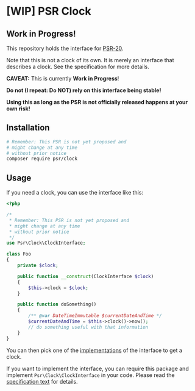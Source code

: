 # [WIP] PSR Clock

## Work in Progress!

This repository holds the interface for [PSR-20](psr-url).

Note that this is not a clock of its own. It is merely an interface that
describes a clock. See the specification for more details.

**CAVEAT:** This is currently **Work in Progress**! 

**Do not (I repeat: Do NOT) rely on this interface being stable!**

**Using this as long as the PSR is not officially released happens at your own risk!**

## Installation

```bash
# Remember: This PSR is not yet proposed and 
# might change at any time 
# without prior notice
composer require psr/clock
```

## Usage

If you need a clock, you can use the interface like this:

```php
<?php

/*
 * Remember: This PSR is not yet proposed and 
 * might change at any time 
 * without prior notice
 */
use Psr\Clock\ClockInterface;

class Foo
{
    private $clock;

    public function __construct(ClockInterface $clock)
    {
        $this->clock = $clock;
    }

    public function doSomething()
    {
        /** @var DateTimeImmutable $currentDateAndTime */
        $currentDateAndTime = $this->clock()->now();
        // do something useful with that information
    }
}
```

You can then pick one of the [implementations](implementation-url) of the interface to get a clock.

If you want to implement the interface, you can require this package and
implement `Psr\Clock\ClockInterface` in your code. Please read the
[specification text](specification-url)
for details.

[psr-url]: https://www.php-fig.org/psr/psr-20
[package-url]: https://packagist.org/packages/psr/clock
[implementation-url]: https://packagist.org/providers/psr/clock-implementation
[specification-url]: https://github.com/php-fig/fig-standards/blob/master/proposed/clock.md